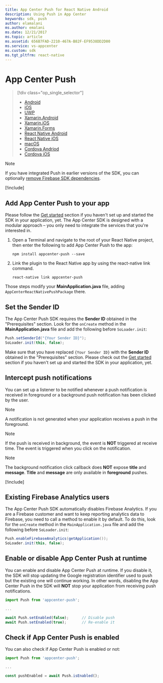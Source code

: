 ```yaml
---
title: App Center Push for React Native Android
description: Using Push in App Center
keywords: sdk, push
author: elamalani
ms.author: emalani
ms.date: 12/21/2017
ms.topic: article
ms.assetid: 656B7FAD-2210-467A-B82F-EF9538DD2D00
ms.service: vs-appcenter
ms.custom: sdk
ms.tgt_pltfrm: react-native
---
```


# App Center Push

> [!div class="op_single_selector"]
> * [Android](android.md)
> * [iOS](ios.md)
> * [UWP](uwp.md)
> * [Xamarin.Android](xamarin-android.md)
> * [Xamarin.iOS](xamarin-ios.md)
> * [Xamarin.Forms](xamarin-forms.md)
> * [React Native Android](react-native-android.md)
> * [React Native iOS](react-native-ios.md)
> * [macOS](macos.md)
> * [Cordova Andriod](cordova-android.md)
> * [Cordova iOS](cordova-ios.md)

> [!NOTE]
> If you have integrated Push in earlier versions of the SDK, you can optionally [remove Firebase SDK dependencies](migration/react-native-android.md).

[!include[](introduction-android.md)]

## Add App Center Push to your app

Please follow the [Get started](~/sdk/getting-started/react-native.md) section if you haven't set up and started the SDK in your application, yet.
The App Center SDK is designed with a modular approach – you only need to integrate the services that you're interested in.

1. Open a Terminal and navigate to the root of your React Native project, then enter the following to add App Center Push to the app:

    ```
    npm install appcenter-push --save
    ```

2. Link the plugin to the React Native app by using the react-native link command.

    ```
    react-native link appcenter-push
    ```

Those steps modify your **MainApplication.java** file, adding `AppCenterReactNativePushPackage` there.

## Set the Sender ID

The App Center Push SDK requires the **Sender ID** obtained in the "Prerequisites" section. Look for the `onCreate` method in the **MainApplication.java** file and add the following before `SoLoader.init`:

```java
Push.setSenderId("{Your Sender ID}");
SoLoader.init(this, false);
```

Make sure that you have replaced `{Your Sender ID}` with the **Sender ID** obtained in the "Prerequisites" section. Please check out the [Get started](~/sdk/getting-started/react-native.md) section if you haven't set up and started the SDK in your application, yet.

## Intercept push notifications

You can set up a listener to be notified whenever a push notification is received in foreground or a background push notification has been clicked by the user.

> [!NOTE]
> A notification is not generated when your application receives a push in the foreground.

> [!NOTE]
> If the push is received in background, the event is **NOT** triggered at receive time.
> The event is triggered when you click on the notification.

> [!NOTE]
> The background notification click callback does **NOT** expose **title** and **message**.
> **Title** and **message** are only available in **foreground** pushes.

[!include[](react-native-listener.md)]

## Existing Firebase Analytics users

The App Center Push SDK automatically disables Firebase Analytics. If you are a Firebase customer and want to keep reporting analytics data to Firebase, you need to call a method to enable it by default. To do this, look for the `onCreate` method in the `MainApplication.java` file and add the following before `SoLoader.init`:

```java
Push.enableFirebaseAnalytics(getApplication());
SoLoader.init(this, false);
```

## Enable or disable App Center Push at runtime

You can enable and disable App Center Push at runtime. If you disable it, the SDK will stop updating the Google registration identifier used to push but the existing one will continue working. In other words, disabling the App Center Push in the SDK will **NOT** stop your application from receiving push notifications.

```javascript
import Push from 'appcenter-push';

...

await Push.setEnabled(false);      // Disable push
await Push.setEnabled(true);       // Re-enable it
```

## Check if App Center Push is enabled

You can also check if App Center Push is enabled or not:

```javascript
import Push from 'appcenter-push';

...

const pushEnabled = await Push.isEnabled();
```
